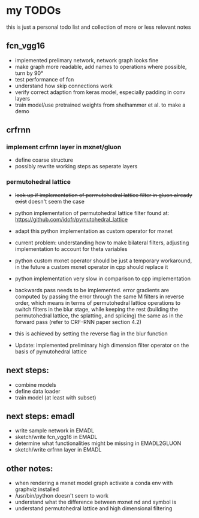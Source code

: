 # my TODOs

this is just a personal todo list and collection of more or less relevant notes

## fcn_vgg16

- implemented prelimary network, network graph looks fine
- make graph more readable, add names to operations where possible, turn by 90°
- test performance of fcn
- understand how skip connections work
- verify correct adaption from keras model, especially padding in conv layers
- train model/use pretrained weights from shelhammer et al. to make a demo

## crfrnn

### implement crfrnn layer in mxnet/gluon

- define coarse structure
- possibly rewrite working steps as seperate layers

### permutohedral lattice

- ~~look up if implementation of permutohedral lattice filter in gluon already exist~~ doesn't seem the case
- python implementation of permutohedral lattice filter found at: https://github.com/idofr/pymutohedral_lattice
- adapt this python implementation as custom operator for mxnet
- current problem: understanding how to make bilateral filters, adjusting implementation to account for theta variables
- python custom mxnet operator should be just a temporary workaround, in the future a custom mxnet operator in cpp should replace it

- python implementation very slow in comparison to cpp implementation
- backwards pass needs to be implemented. error gradients are computed by passing the error through the same M filters in reverse order,
which means in terms of permutohedral lattice operations to switch filters in the blur stage, while keeping the rest (building the permutohedral
lattice, the splatting, and splicing) the same as in the forward pass (refer to CRF-RNN paper section 4.2)
- this is achieved by setting the reverse flag in the blur function

- Update: implemented preliminary high dimension filter operator on the basis of pymutohedral lattice

## next steps:

- combine models
- define data loader
- train model (at least with subset)

## next steps: emadl

- write sample network in EMADL
- sketch/write fcn_vgg16 in EMADL
- determine what functionalities might be missing in EMADL2GLUON
- sketch/write crfrnn layer in EMADL

## other notes:

- when rendering a mxnet model graph activate a conda env with graphviz installed
- /usr/bin/python doesn't seem to work
- understand what the difference between mxnet nd and symbol is
- understand permutohedral lattice and high dimensional filtering